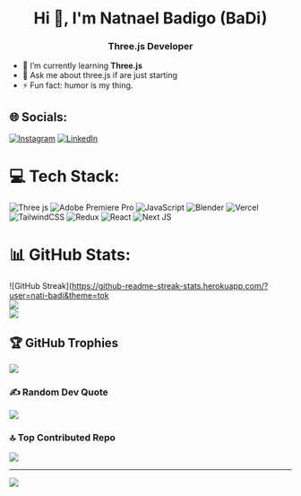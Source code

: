 <h1 align="center">Hi 👋, I'm Natnael Badigo (BaDi)</h1>
<h3 align="center">Three.js Developer</h3>

- 🌱 I’m currently learning **Three.js**<br>
- 💬 Ask me about three.js if are just starting<br>
- ⚡ Fun fact: humor is my thing.


## 🌐 Socials:
[![Instagram](https://img.shields.io/badge/Instagram-%23E4405F.svg?logo=Instagram&logoColor=white)](https://instagram.com/badi_nati) [![LinkedIn](https://img.shields.io/badge/LinkedIn-%230077B5.svg?logo=linkedin&logoColor=white)](https://linkedin.com/in/natnaelbadigo) 

# 💻 Tech Stack:
![Three js](https://img.shields.io/badge/threejs-black?style=for-the-badge&logo=three.js&logoColor=white) ![Adobe Premiere Pro](https://img.shields.io/badge/Adobe%20Premiere%20Pro-9999FF.svg?style=for-the-badge&logo=Adobe%20Premiere%20Pro&logoColor=white) ![JavaScript](https://img.shields.io/badge/javascript-%23323330.svg?style=for-the-badge&logo=javascript&logoColor=%23F7DF1E) ![Blender](https://img.shields.io/badge/blender-%23F5792A.svg?style=for-the-badge&logo=blender&logoColor=white) ![Vercel](https://img.shields.io/badge/vercel-%23000000.svg?style=for-the-badge&logo=vercel&logoColor=white) ![TailwindCSS](https://img.shields.io/badge/tailwindcss-%2338B2AC.svg?style=for-the-badge&logo=tailwind-css&logoColor=white) ![Redux](https://img.shields.io/badge/redux-%23593d88.svg?style=for-the-badge&logo=redux&logoColor=white) ![React](https://img.shields.io/badge/react-%2320232a.svg?style=for-the-badge&logo=react&logoColor=%2361DAFB) ![Next JS](https://img.shields.io/badge/Next-black?style=for-the-badge&logo=next.js&logoColor=white)

# 📊 GitHub Stats:
![GitHub Streak](https://github-readme-streak-stats.herokuapp.com/?user=nati-badi&theme=tok<br/>
![](https://github-readme-stats.vercel.app/api?username=nati-badi&theme=dark&hide_border=false&include_all_commits=true&count_private=true)<br/>
![](https://github-readme-stats.vercel.app/api/top-langs/?username=nati-badi&theme=dark&hide_border=false&include_all_commits=true&count_private=true&layout=compact)

## 🏆 GitHub Trophies
![](https://github-profile-trophy.vercel.app/?username=nati-badi&theme=radical&no-frame=false&no-bg=false&margin-w=4)

### ✍️ Random Dev Quote
![](https://quotes-github-readme.vercel.app/api?type=horizontal&theme=radical)

### 🔝 Top Contributed Repo
![](https://github-contributor-stats.vercel.app/api?username=nati-badi&limit=5&theme=dark&combine_all_yearly_contributions=true)

---
[![](https://visitcount.itsvg.in/api?id=nati-badi&icon=4&color=1)](https://visitcount.itsvg.in)

<!-- Proudly created with GPRM ( https://gprm.itsvg.in ) -->
